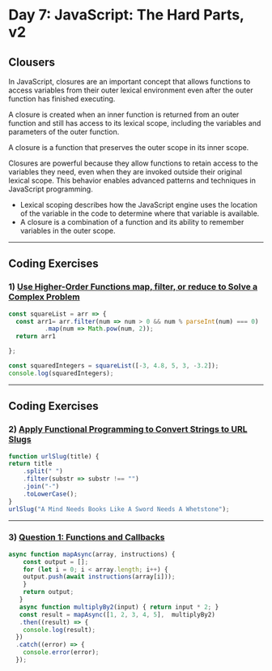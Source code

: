 
# Day 7: JavaScript: The Hard Parts, v2

## Clousers 
In JavaScript, closures are an important concept that allows functions to access variables from their outer lexical environment even after the outer function has finished executing. 

A closure is created when an inner function is returned from an outer function and still has access to its lexical scope, including the variables and parameters of the outer function.

A closure is a function that preserves the outer scope in its inner scope.

Closures are powerful because they allow functions to retain access to the variables they need, even when they are invoked outside their original lexical scope. This behavior enables advanced patterns and techniques in JavaScript programming.

- Lexical scoping describes how the JavaScript engine uses the location of the variable in the code to determine where that variable is available.
- A closure is a combination of a function and its ability to remember variables in the outer scope.

*********************************************************************************************************************
## Coding Exercises
### 1) [Use Higher-Order Functions map, filter, or reduce to Solve a Complex Problem](https://www.freecodecamp.org/learn/javascript-algorithms-and-data-structures/functional-programming/use-higher-order-functions-map-filter-or-reduce-to-solve-a-complex-problem)
```javascript
const squareList = arr => {
  const arr1= arr.filter(num => num > 0 && num % parseInt(num) === 0)
          .map(num => Math.pow(num, 2));
  return arr1

};

const squaredIntegers = squareList([-3, 4.8, 5, 3, -3.2]);
console.log(squaredIntegers);
```

*********************************************************************************************************************
## Coding Exercises
### 2) [Apply Functional Programming to Convert Strings to URL Slugs](https://www.freecodecamp.org/learn/javascript-algorithms-and-data-structures/functional-programming/apply-functional-programming-to-convert-strings-to-url-slugs)
```javascript
function urlSlug(title) {
return title
    .split(" ")
    .filter(substr => substr !== "")
    .join("-")
    .toLowerCase();
}
urlSlug("A Mind Needs Books Like A Sword Needs A Whetstone");
```
*********************************************************************************************************************
### 3) [Question 1: Functions and Callbacks](https://github.com/orjwan-alrajaby/gsg-QA-Nablus-training-2023/blob/main/learning-sprint-1/week2%20-%20javaScript-the-hard-parts-v2/day%201/tasks.md)
``` javascript
async function mapAsync(array, instructions) {
    const output = [];
    for (let i = 0; i < array.length; i++) {
    output.push(await instructions(array[i]));
    }
    return output;
   }
   async function multiplyBy2(input) { return input * 2; }
   const result = mapAsync([1, 2, 3, 4, 5],  multiplyBy2)
   .then((result) => {
    console.log(result);
  })
  .catch((error) => {
    console.error(error);
  });
```



